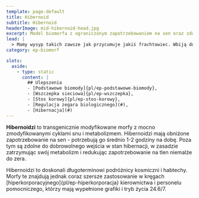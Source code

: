 ```yaml
---
template: page-default
title: Hibernoid
subtitle: Hibernoid
headerImage: mid-hibernoid-head.jpg
excerpt: Model biomorfa z ograniczonym zapotrzebowaniem na sen oraz zdolnością hibernacji
lead: |
  > Mamy wysyp takich zawsze jak przycumuje jakiś frachtowiec. Wbiją do baru, zamówią kilka głębszych i zwijają się w kąciku, nie reagują na krzyki, muzykę, nawet strobo. Jakby rzeczywistość to był jakiś hologram. Kiedyś jeden przespał eksplozję. Obudził się tylko po to, żeby się przeciągnąć.
category: ep-biomorf

slots:
  aside:
    - type: static
      content: |
        ## Ulepszenia
        - [Podstawowe biomody]{pl/ep-podstawowe-biomody}, 
        - [Wszczepka sieciowa]{pl/ep-wszczepka}, 
        - [Stos korowy]{pl/ep-stos-korowy}, 
        - [Regulacja zegara biologicznego](#), 
        - [Hibernacja](#)
---
```

**Hibernoidzi** to transgenicznie modyfikowane morfy z mocno zmodyfikowanymi cyklami snu i metabolizmem. Hibernoidzi mają obniżone zapotrzebowanie na sen - potrzebują go średnio 1-2 godziny na dobę. Poza tym są zdolne do dobrowolnego wejścia w stan hibernacji, w zasadzie zatrzymując swój metabolizm i redukując zapotrzebowanie na tlen niemalże do zera.

Hibernoidzi to doskonali długoterminowi podróżnicy kosmiczni i habtechy. Morfy te znajdują jednak coraz szersze zastosowanie w kręgach [hiperkorporacyjnego]{pl/ep-hiperkorporacja} kierownictwa i personelu pomocniczego, którzy mają wypełnione grafiki i tryb życia 24.6/7.